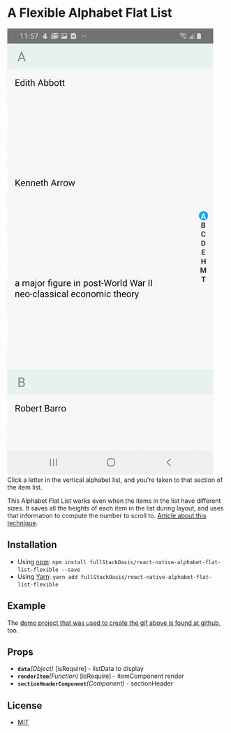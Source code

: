 # A Flexible Alphabet Flat List

![scroll to item](https://github.com/fullStackOasis/react-native-alphabet-flat-list-flexible/raw/master/images/react-native-alphabet-flat-list-flexible-demo.gif)
Click a letter in the vertical alphabet list, and you're taken to that section of the item list.

This Alphabet Flat List works even when the items in the list have different sizes. It saves all the heights of each item in the list during layout, and uses that information to compute the number to scroll to. [Article about this technique](https://aboutreact.com/scroll_to_a_specific_item_in_scrollview_list_view/).

## Installation

- Using [npm](https://www.npmjs.com/#getting-started): `npm install fullStackOasis/react-native-alphabet-flat-list-flexible --save`
- Using [Yarn](https://yarnpkg.com/): `yarn add fullStackOasis/react-native-alphabet-flat-list-flexible`

## Example

The [demo project that was used to create the gif above is found at github](https://github.com/fullStackOasis/react-native-alphabet-flat-list-flexible-demo), too.

## Props
- **`data`**_(Object)_ [isRequire] - listData to display
- **`renderItem`**_(Function)_ [isRequire] - itemComponent render
- **`sectionHeaderComponent`**_(Component)_ - sectionHeader


## License

- [MIT](LICENSE)
